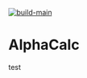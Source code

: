 [![build-main](https://github.com/pahoitr/alphacalc/actions/workflows/build-main.yml/badge.svg)](https://github.com/pahoitr/alphacalc/actions/workflows/build-main.yml)

# AlphaCalc

test
